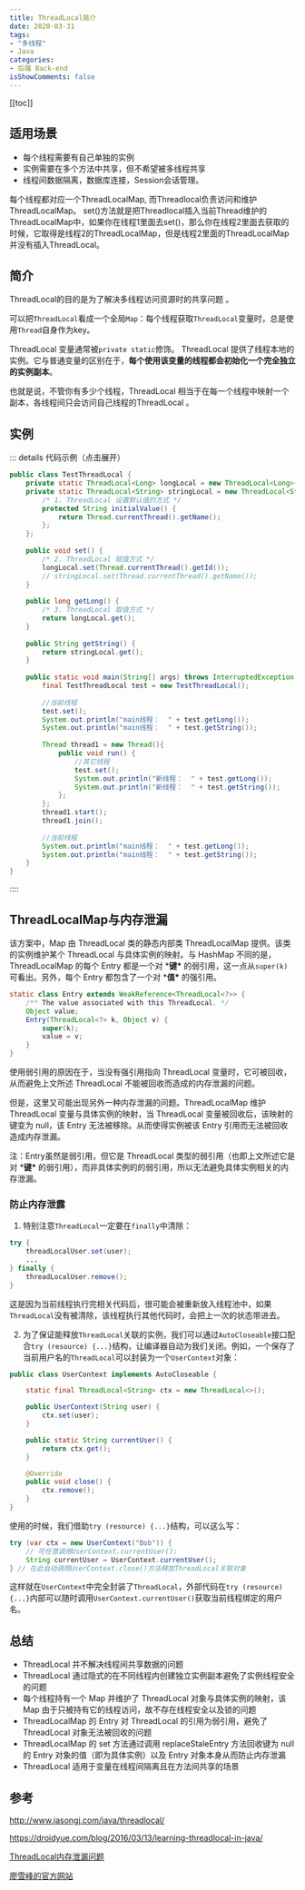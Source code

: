 ```yaml
---
title: ThreadLocal简介
date: 2020-03-31
tags:
- "多线程"
- Java
categories:
- 后端 Back-end
isShowComments: false
---
```


<Boxx/>

[[toc]]

## 适用场景

- 每个线程需要有自己单独的实例
- 实例需要在多个方法中共享，但不希望被多线程共享
- 线程间数据隔离，数据库连接，Session会话管理。

每个线程都对应一个ThreadLocalMap, 而Threadlocal负责访问和维护ThreadLocalMap。
set()方法就是把Threadlocal插入当前Thread维护的ThreadLocalMap中，如果你在线程1里面去set()，那么你在线程2里面去获取的时候，它取得是线程2的ThreadLocalMap，但是线程2里面的ThreadLocalMap并没有插入ThreadLocal。

## 简介

ThreadLocal的目的是为了解决多线程访问资源时的共享问题 。

可以把`ThreadLocal`看成一个全局`Map`：每个线程获取`ThreadLocal`变量时，总是使用`Thread`自身作为key。

ThreadLocal 变量通常被`private static`修饰。  ThreadLocal 提供了线程本地的实例。它与普通变量的区别在于，**每个使用该变量的线程都会初始化一个完全独立的实例副本**。 

也就是说，不管你有多少个线程，ThreadLocal 相当于在每一个线程中映射一个副本，各线程间只会访问自己线程的ThreadLocal 。

## 实例

::: details 代码示例（点击展开）

```java
public class TestThreadLocal {
    private static ThreadLocal<Long> longLocal = new ThreadLocal<Long>();
    private static ThreadLocal<String> stringLocal = new ThreadLocal<String>(){
        /* 1. ThreadLocal 设置默认值的方式 */
        protected String initialValue() {
            return Thread.currentThread().getName();
        };
    };
 
    public void set() {
        /* 2. ThreadLocal 赋值方式 */
        longLocal.set(Thread.currentThread().getId());
        // stringLocal.set(Thread.currentThread().getName());
    }
     
    public long getLong() {
        /* 3. ThreadLocal 取值方式 */
        return longLocal.get();
    }
     
    public String getString() {
        return stringLocal.get();
    }
     
    public static void main(String[] args) throws InterruptedException {
        final TestThreadLocal test = new TestThreadLocal();
         
        //当前线程
        test.set();
        System.out.println("main线程：  " + test.getLong());
        System.out.println("main线程：  " + test.getString());
 
        Thread thread1 = new Thread(){
            public void run() {
                //其它线程
                test.set();
                System.out.println("新线程：  " + test.getLong());
                System.out.println("新线程：  " + test.getString());
            };
        };
        thread1.start();
        thread1.join();
         
        //当前线程
        System.out.println("main线程：  " + test.getLong());
        System.out.println("main线程：  " + test.getString());
    }
}
```

::::

## ThreadLocalMap与内存泄漏

该方案中，Map 由 ThreadLocal 类的静态内部类 ThreadLocalMap 提供。该类的实例维护某个 ThreadLocal 与具体实例的映射。与 HashMap 不同的是，ThreadLocalMap 的每个 Entry 都是一个对 ***键\*** 的弱引用，这一点从`super(k)`可看出。另外，每个 Entry 都包含了一个对 ***值\*** 的强引用。

```java
static class Entry extends WeakReference<ThreadLocal<?>> {  
    /** The value associated with this ThreadLocal. */  
    Object value;  
    Entry(ThreadLocal<?> k, Object v) {    
        super(k);    
        value = v;  
    }
}
```

使用弱引用的原因在于，当没有强引用指向 ThreadLocal 变量时，它可被回收，从而避免上文所述 ThreadLocal 不能被回收而造成的内存泄漏的问题。

但是，这里又可能出现另外一种内存泄漏的问题。ThreadLocalMap 维护 ThreadLocal 变量与具体实例的映射，当 ThreadLocal 变量被回收后，该映射的键变为 null，该 Entry 无法被移除。从而使得实例被该 Entry 引用而无法被回收造成内存泄漏。

注：Entry虽然是弱引用，但它是 ThreadLocal 类型的弱引用（也即上文所述它是对 ***键\*** 的弱引用），而非具体实例的的弱引用，所以无法避免具体实例相关的内存泄漏。

### 防止内存泄露

1. 特别注意`ThreadLocal`一定要在`finally`中清除：

```java
try {
    threadLocalUser.set(user);
    ...
} finally {
    threadLocalUser.remove();
}
```

这是因为当前线程执行完相关代码后，很可能会被重新放入线程池中，如果`ThreadLocal`没有被清除，该线程执行其他代码时，会把上一次的状态带进去。

2. 为了保证能释放`ThreadLocal`关联的实例，我们可以通过`AutoCloseable`接口配合`try (resource) {...}`结构，让编译器自动为我们关闭。例如，一个保存了当前用户名的`ThreadLocal`可以封装为一个`UserContext`对象：

```java
public class UserContext implements AutoCloseable {

    static final ThreadLocal<String> ctx = new ThreadLocal<>();

    public UserContext(String user) {
        ctx.set(user);
    }

    public static String currentUser() {
        return ctx.get();
    }

    @Override
    public void close() {
        ctx.remove();
    }
}
```

使用的时候，我们借助`try (resource) {...}`结构，可以这么写：

```java
try (var ctx = new UserContext("Bob")) {
    // 可任意调用UserContext.currentUser():
    String currentUser = UserContext.currentUser();
} // 在此自动调用UserContext.close()方法释放ThreadLocal关联对象
```

这样就在`UserContext`中完全封装了`ThreadLocal`，外部代码在`try (resource) {...}`内部可以随时调用`UserContext.currentUser()`获取当前线程绑定的用户名。

## 总结

- ThreadLocal 并不解决线程间共享数据的问题
- ThreadLocal 通过隐式的在不同线程内创建独立实例副本避免了实例线程安全的问题
- 每个线程持有一个 Map 并维护了 ThreadLocal 对象与具体实例的映射，该 Map 由于只被持有它的线程访问，故不存在线程安全以及锁的问题
- ThreadLocalMap 的 Entry 对 ThreadLocal 的引用为弱引用，避免了 ThreadLocal 对象无法被回收的问题
- ThreadLocalMap 的 set 方法通过调用 replaceStaleEntry 方法回收键为 null 的 Entry 对象的值（即为具体实例）以及 Entry 对象本身从而防止内存泄漏
- ThreadLocal 适用于变量在线程间隔离且在方法间共享的场景

## 参考

[ http://www.jasongj.com/java/threadlocal/ ]( http://www.jasongj.com/java/threadlocal/ )

[ https://droidyue.com/blog/2016/03/13/learning-threadlocal-in-java/ ]( https://droidyue.com/blog/2016/03/13/learning-threadlocal-in-java/ )

[ThreadLocal内存泄漏问题]( https://juejin.im/post/5ba9a6665188255c791b0520 )

 [廖雪峰的官方网站](https://www.liaoxuefeng.com/wiki/1252599548343744/1306581251653666)
